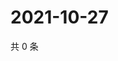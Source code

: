 # 2021-10-27

共 0 条

<!-- BEGIN WEIBO -->
<!-- 最后更新时间 Wed Oct 27 2021 11:00:43 GMT+0800 (China Standard Time) -->

<!-- END WEIBO -->

